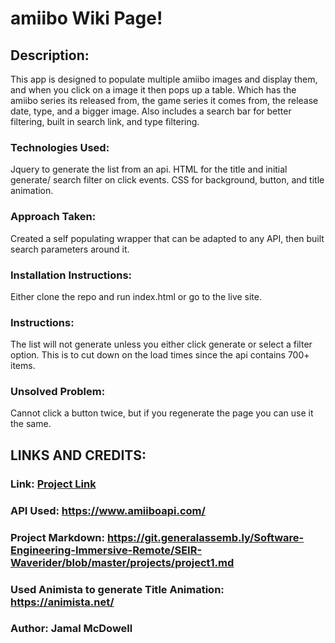 # amiibo Wiki Page!

## Description:
This app is designed to populate multiple amiibo images and display them, and when you click on a image it then pops up a table. Which has the amiibo series its released from, the game series it comes from, the release date, type, and a bigger image. Also includes a search bar for better filtering, built in search link, and type filtering.

### Technologies Used:
Jquery to generate the list from an api.
HTML for the title and initial generate/ search filter on click events.
CSS for background, button, and title animation.

### Approach Taken:
Created a self populating wrapper that can be adapted to any API, then built search parameters around it.

### Installation Instructions:
Either clone the repo and run index.html or go to the live site.

### Instructions:
The list will not generate unless you either click generate or select a filter option. This is to cut down on the load times since the api contains 700+ items.

### Unsolved Problem:
Cannot click a button twice, but if you regenerate the page you can use it the same.

## LINKS AND CREDITS:

### Link: [Project Link](https://interanc.github.io/amiibo-finder/)

### API Used: https://www.amiiboapi.com/

### Project Markdown: https://git.generalassemb.ly/Software-Engineering-Immersive-Remote/SEIR-Waverider/blob/master/projects/project1.md

### Used Animista to generate Title Animation: https://animista.net/

### Author: Jamal McDowell
